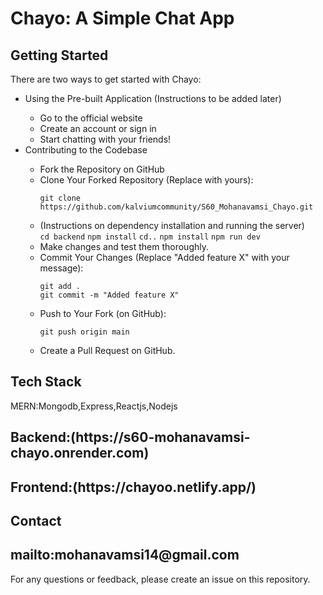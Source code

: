 
<h1>Chayo: A Simple Chat App</h1>

<h2>Getting Started</h2>

<p>There are two ways to get started with Chayo:</p>

<ul>
<li>Using the Pre-built Application (Instructions to be added later)</li>
<ul>
<li>Go to the official website</li>
<li>Create an account or sign in</li>
<li>Start chatting with your friends!</li>
</ul>
<li>Contributing to the Codebase</li>
<ul>
<li>Fork the Repository on GitHub</li>
<li>Clone Your Forked Repository (Replace <username> with yours):
<pre><code>git clone https://github.com/kalviumcommunity/S60_Mohanavamsi_Chayo.git</code></pre>
</li>
<li>(Instructions on dependency installation and running the server)</li>
  <code>cd backend</code>
  <code>npm install</code>
  <code>cd..</code>
  <code>npm install</code>
  <code>npm run dev</code>
<li>Make changes and test them thoroughly.</li>
<li>Commit Your Changes (Replace "Added feature X" with your message):
<pre><code>git add .
git commit -m "Added feature X"</code></pre>
</li>
<li>Push to Your Fork (on GitHub):
<pre><code>git push origin main</code></pre>
</li>
<li>Create a Pull Request on GitHub.</li>
</ul>
</ul>

<h2>Tech Stack</h2>
<p>MERN:Mongodb,Express,Reactjs,Nodejs</p>

<h2><b>Backend:</b>(https://s60-mohanavamsi-chayo.onrender.com)</h2>
<h2><b>Frontend:</b>(https://chayoo.netlify.app/)</h2>
<h2>Contact</h2>
<h2><b>mailto:</b>mohanavamsi14@gmail.com</h2>
<p>For any questions or feedback, please create an issue on this repository.</p>
